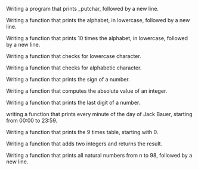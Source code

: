 Writing a program that prints _putchar, followed by a new line.

Writing a function that prints the alphabet, in lowercase, followed by a new line.

Writing a function that prints 10 times the alphabet, in lowercase, followed by a new line.

Writing a function that checks for lowercase character. 

Writing a function that checks for alphabetic character. 

Writing a function that prints the sign of a number.

Writing a function that computes the absolute value of an integer.

Writing a function that prints the last digit of a number.

writing a function that prints every minute of the day of Jack Bauer, starting from 00:00 to 23:59.

Writing a function that prints the 9 times table, starting with 0.

Writing a function that adds two integers and returns the result.

Writing a function that prints all natural numbers from n to 98, followed by a new line.
